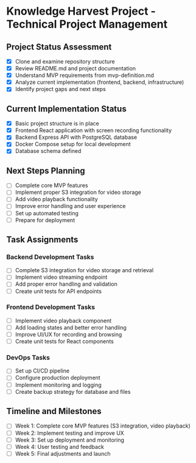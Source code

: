 # Knowledge Harvest Project - Technical Project Management

## Project Status Assessment
- [x] Clone and examine repository structure
- [x] Review README.md and project documentation
- [x] Understand MVP requirements from mvp-definition.md
- [x] Analyze current implementation (frontend, backend, infrastructure)
- [x] Identify project gaps and next steps

## Current Implementation Status
- [x] Basic project structure is in place
- [x] Frontend React application with screen recording functionality
- [x] Backend Express API with PostgreSQL database
- [x] Docker Compose setup for local development
- [x] Database schema defined

## Next Steps Planning
- [ ] Complete core MVP features
- [ ] Implement proper S3 integration for video storage
- [ ] Add video playback functionality
- [ ] Improve error handling and user experience
- [ ] Set up automated testing
- [ ] Prepare for deployment

## Task Assignments

### Backend Development Tasks
- [ ] Complete S3 integration for video storage and retrieval
- [ ] Implement video streaming endpoint
- [ ] Add proper error handling and validation
- [ ] Create unit tests for API endpoints

### Frontend Development Tasks
- [ ] Implement video playback component
- [ ] Add loading states and better error handling
- [ ] Improve UI/UX for recording and browsing
- [ ] Create unit tests for React components

### DevOps Tasks
- [ ] Set up CI/CD pipeline
- [ ] Configure production deployment
- [ ] Implement monitoring and logging
- [ ] Create backup strategy for database and files

## Timeline and Milestones
- [ ] Week 1: Complete core MVP features (S3 integration, video playback)
- [ ] Week 2: Implement testing and improve UX
- [ ] Week 3: Set up deployment and monitoring
- [ ] Week 4: User testing and feedback
- [ ] Week 5: Final adjustments and launch